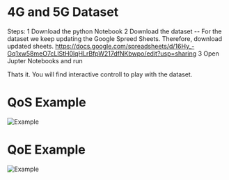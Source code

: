 # 4G and 5G Dataset

Steps:
1    Download the python Notebook
2    Download the dataset -- For the dataset we keep updating the Google Spreed Sheets. Therefore, download updated sheets. https://docs.google.com/spreadsheets/d/16Hy_-Gq1xw58meO7cLlStH0lqHLrBfpW217dfNKbwpo/edit?usp=sharing
3    Open Jupter Notebooks and run

Thats it. You will find interactive controll to play with the dataset.


# QoS Example

![Example](https://github.com/razaulmustafa852/EFFECTOR/blob/main/iBooks/QoSi.png)


# QoE Example

![Example](https://github.com/razaulmustafa852/EFFECTOR/blob/main/iBooks/QoEi.png)
